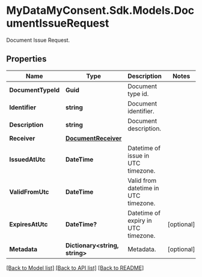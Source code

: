 # MyDataMyConsent.Sdk.Models.DocumentIssueRequest
Document Issue Request.

## Properties

Name | Type | Description | Notes
------------ | ------------- | ------------- | -------------
**DocumentTypeId** | **Guid** | Document type id. | 
**Identifier** | **string** | Document identifier. | 
**Description** | **string** | Document description. | 
**Receiver** | [**DocumentReceiver**](DocumentReceiver.md) |  | 
**IssuedAtUtc** | **DateTime** | Datetime of issue in UTC timezone. | 
**ValidFromUtc** | **DateTime** | Valid from datetime in UTC timezone. | 
**ExpiresAtUtc** | **DateTime?** | Datetime of expiry in UTC timezone. | [optional] 
**Metadata** | **Dictionary&lt;string, string&gt;** | Metadata. | [optional] 

[[Back to Model list]](../README.md#documentation-for-models) [[Back to API list]](../README.md#documentation-for-api-endpoints) [[Back to README]](../README.md)

